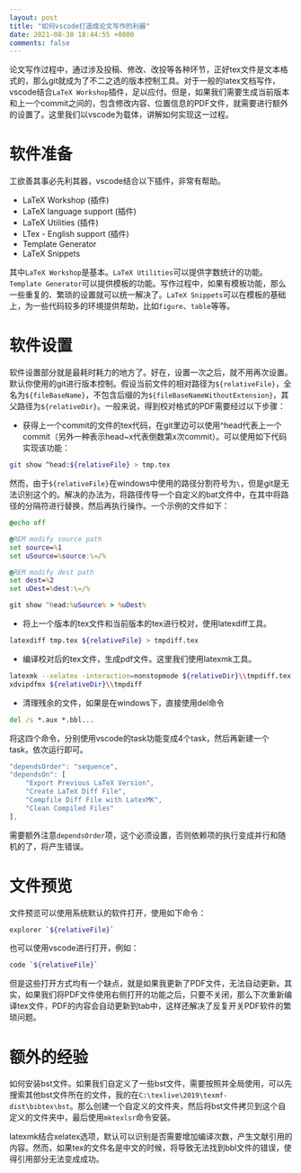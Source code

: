 ```yaml
---
layout: post
title: "如何vscode打造成论文写作的利器"
date: 2021-08-30 18:44:55 +0800
comments: false
---
```


论文写作过程中，通过涉及投稿、修改、改投等各种环节，正好tex文件是文本格式的，那么git就成为了不二之选的版本控制工具。对于一般的latex文档写作，vscode结合`LaTeX Workshop`插件，足以应付。但是，如果我们需要生成当前版本和上一个commit之间的，包含修改内容、位置信息的PDF文件，就需要进行额外的设置了。这里我们以vscode为载体，讲解如何实现这一过程。

# 软件准备

工欲善其事必先利其器，vscode结合以下插件，非常有帮助。

- LaTeX Workshop (插件)
- LaTeX language support (插件)
- LaTeX Utilities (插件)
- LTex - English support (插件)
- Template Generator
- LaTeX Snippets

其中`LaTeX Workshop`是基本。`LaTeX Utilities`可以提供字数统计的功能。`Template Generator`可以提供模板的功能。写作过程中，如果有模板功能，那么一些重复的、繁琐的设置就可以统一解决了。`LaTeX Snippets`可以在模板的基础上，为一些代码较多的环境提供帮助，比如`figure`、`table`等等。

# 软件设置

软件设置部分就是最耗时耗力的地方了。好在，设置一次之后，就不用再次设置。默认你使用的git进行版本控制。假设当前文件的相对路径为`${relativeFile}`，全名为`${fileBaseName}`，不包含后缀的为`${fileBaseNameWithoutExtension}`，其父路径为`${relativeDir}`。一般来说，得到校对格式的PDF需要经过以下步骤：

- 获得上一个commit的文件的tex代码，在git里边可以使用^head代表上一个commit（另外一种表示head~x代表倒数第x次commit）。可以使用如下代码实现该功能：

```bash
git show ^head:${relativeFile} > tmp.tex
```

然而，由于`${relativeFile}`在windows中使用的路径分割符号为`\`，但是git是无法识别这个的。解决的办法为，将路径传导一个自定义的bat文件中，在其中将路径的分隔符进行替换，然后再执行操作。一个示例的文件如下：

```cmd
@echo off

@REM modify source path
set source=%1
set uSource=%source:\=/%

@REM modify dest path
set dest=%2
set uDest=%dest:\=/%

git show ^head:%uSource% > %uDest%
```

- 将上一个版本的tex文件和当前版本的tex进行校对，使用latexdiff工具。

```bash
latexdiff tmp.tex ${relativeFile} > tmpdiff.tex
```

- 编译校对后的tex文件，生成pdf文件。这里我们使用latexmk工具。

```bash
latexmk --xelatex -interaction=nonstopmode ${relativeDir}\\tmpdiff.tex
xdvipdfmx ${relativeDir}\\tmpdiff
```
- 清理残余的文件，如果是在windows下，直接使用del命令

```cmd
del /s *.aux *.bbl...
```

将这四个命令，分别使用vscode的task功能变成4个task，然后再新建一个task，依次运行即可。

```js
"dependsOrder": "sequence",
"dependsOn": [
    "Export Previous LaTeX Version",
    "Create LaTeX Diff File",
    "Compfile Diff File with LatexMK",
    "Clean Compiled Files"
],
```

需要额外注意`dependsOrder`项，这个必须设置，否则依赖项的执行变成并行和随机的了，将产生错误。


# 文件预览

文件预览可以使用系统默认的软件打开，使用如下命令：

```bash
explorer `${relativeFile}`
```

也可以使用vscode进行打开，例如：

```bash
code `${relativeFile}`
```

但是这些打开方式均有一个缺点，就是如果我更新了PDF文件，无法自动更新。其实，如果我们将PDF文件使用右侧打开的功能之后，只要不关闭，那么下次重新编译tex文件，PDF的内容会自动更新到tab中，这样还解决了反复开关PDF软件的繁琐问题。

# 额外的经验

如何安装bst文件。如果我们自定义了一些bst文件，需要按照并全局使用，可以先搜索其他bst文件所在的文件，我的在`C:\texlive\2019\texmf-dist\bibtex\bst`。那么创建一个自定义的文件夹，然后将bst文件拷贝到这个自定义的文件夹中，最后使用`mktexlsr`命令安装。

latexmk结合xelatex选项，默认可以识别是否需要增加编译次数，产生文献引用的内容。然而，如果tex的文件名是中文的时候，将导致无法找到bbl文件的错误，使得引用部分无法变成成功。